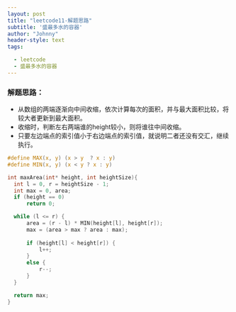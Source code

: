 ```yaml
---
layout: post
title: "leetcode11-解题思路"
subtitle: '盛最多水的容器'
author: "Johnny"
header-style: text
tags:

  - leetcode
  - 盛最多水的容器
---
```


 ### 解题思路：
  - 从数组的两端逐渐向中间收缩，依次计算每次的面积，并与最大面积比较，将较大者更新到最大面积。
  - 收缩时，判断左右两端谁的height较小，则将谁往中间收缩。
  - 只要左边端点的索引值小于右边端点的索引值，就说明二者还没有交汇，继续执行。
  
  ```c
  #define MAX(x, y) (x > y  ? x : y)
#define MIN(x, y) (x < y ? x : y)

int maxArea(int* height, int heightSize){
    int l = 0, r = heightSize - 1;
    int max = 0, area;
    if (height == 0)
        return 0;

    while (l <= r) {
        area = (r - l) * MIN(height[l], height[r]);
        max = (area > max ? area : max);
        
        if (height[l] < height[r]) {
            l++;
        }
        else {
            r--;
        }
    }

    return max;
}
```
